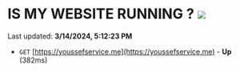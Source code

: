 # IS MY WEBSITE RUNNING ? [![](https://img.shields.io/static/v1?label=Sponsor&message=%E2%9D%A4&logo=GitHub&color=%23fe8e86)](https://github.com/sponsors/<username>)

Last updated: **3/14/2024, 5:12:23 PM**

- `GET` [https://youssefservice.me](https://youssefservice.me) - **Up** (382ms)
